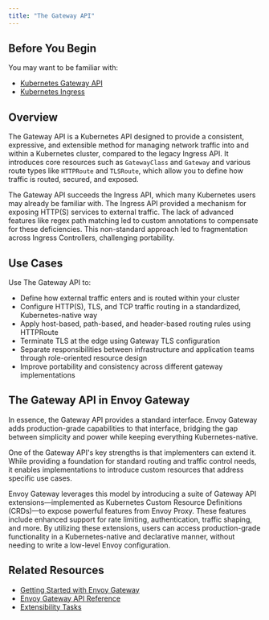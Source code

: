 ```yaml
---
title: "The Gateway API"
---
```


## Before You Begin
You may want to be familiar with:
- [Kubernetes Gateway API](https://gateway-api.sigs.k8s.io/)
- [Kubernetes Ingress](https://kubernetes.io/docs/concepts/services-networking/ingress/)

## Overview
The Gateway API is a Kubernetes API designed to provide a consistent, expressive, and extensible method for managing network traffic into and within a Kubernetes cluster, compared to the legacy Ingress API. It introduces core resources such as `GatewayClass` and `Gateway` and various route types like `HTTPRoute` and `TLSRoute`, which allow you to define how traffic is routed, secured, and exposed.

The Gateway API succeeds the Ingress API, which many Kubernetes users may already be familiar with. The Ingress API provided a mechanism for exposing HTTP(S) services to external traffic. The lack of advanced features like regex path matching led to custom annotations to compensate for these deficiencies. This non-standard approach led to fragmentation across Ingress Controllers, challenging portability.

## Use Cases
Use The Gateway API to:
- Define how external traffic enters and is routed within your cluster
- Configure HTTP(S), TLS, and TCP traffic routing in a standardized, Kubernetes-native way
- Apply host-based, path-based, and header-based routing rules using HTTPRoute
- Terminate TLS at the edge using Gateway TLS configuration
- Separate responsibilities between infrastructure and application teams through role-oriented resource design
- Improve portability and consistency across different gateway implementations

## The Gateway API in Envoy Gateway
In essence, the Gateway API provides a standard interface. Envoy Gateway adds production-grade capabilities to that interface, bridging the gap between simplicity and power while keeping everything Kubernetes-native.

One of the Gateway API's key strengths is that implementers can extend it. While providing a foundation for standard routing and traffic control needs, it enables implementations to introduce custom resources that address specific use cases.

Envoy Gateway leverages this model by introducing a suite of Gateway API extensions—implemented as Kubernetes Custom Resource Definitions (CRDs)—to expose powerful features from Envoy Proxy. These features include enhanced support for rate limiting, authentication, traffic shaping, and more. By utilizing these extensions, users can access production-grade functionality in a Kubernetes-native and declarative manner, without needing to write a low-level Envoy configuration.

## Related Resources
- [Getting Started with Envoy Gateway](../../tasks/quickstart.md)
- [Envoy Gateway API Reference](../../api/extension_types)
- [Extensibility Tasks](../../tasks/extensibility/_index.md)
